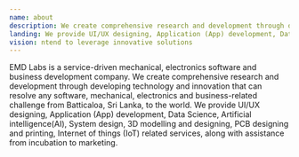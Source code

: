 ```yaml
---
name: about
description: We create comprehensive research and development through developing technology and innovation that can resolve any software, mechanical, electronics and business-related challenges
landing: We provide UI/UX designing, Application (App) development, Data Science, Artificial intelligence(AI), System design, 3D modelling and designing, PCB designing and printing, Internet of things (IoT) related services, along with assistance from incubation to marketing.
vision: ntend to leverage innovative solutions
---
```


EMD Labs is a service-driven mechanical, electronics software and business development company. We create comprehensive research and development through developing technology and innovation that can resolve any software, mechanical, electronics and business-related challenge from Batticaloa, Sri Lanka, to the world. We provide UI/UX designing, Application (App) development, Data Science, Artificial intelligence(AI), System design, 3D modelling and designing, PCB designing and printing, Internet of things (IoT) related services, along with assistance from incubation to marketing.
